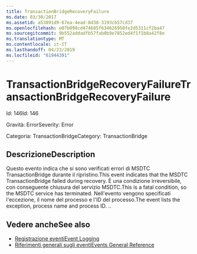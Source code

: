 ```yaml
---
title: TransactionBridgeRecoveryFailure
ms.date: 03/30/2017
ms.assetid: a53891d9-67ea-4ead-8d38-3193cb57cd37
ms.openlocfilehash: e07b098cd474685f634626950fe2d5311cf2ba47
ms.sourcegitcommit: 9b552addadfb57fab0b9e7852ed4f1f1b8a42f8e
ms.translationtype: MT
ms.contentlocale: it-IT
ms.lasthandoff: 04/23/2019
ms.locfileid: "61944391"
---
```

# <a name="transactionbridgerecoveryfailure"></a><span data-ttu-id="21c08-102">TransactionBridgeRecoveryFailure</span><span class="sxs-lookup"><span data-stu-id="21c08-102">TransactionBridgeRecoveryFailure</span></span>
<span data-ttu-id="21c08-103">Id: 146</span><span class="sxs-lookup"><span data-stu-id="21c08-103">Id: 146</span></span>  
  
 <span data-ttu-id="21c08-104">Gravità: Error</span><span class="sxs-lookup"><span data-stu-id="21c08-104">Severity: Error</span></span>  
  
 <span data-ttu-id="21c08-105">Categoria: TransactionBridge</span><span class="sxs-lookup"><span data-stu-id="21c08-105">Category: TransactionBridge</span></span>  
  
## <a name="description"></a><span data-ttu-id="21c08-106">Descrizione</span><span class="sxs-lookup"><span data-stu-id="21c08-106">Description</span></span>  
 <span data-ttu-id="21c08-107">Questo evento indica che si sono verificati errori di MSDTC TransactionBridge durante il ripristino.</span><span class="sxs-lookup"><span data-stu-id="21c08-107">This event indicates that the MSDTC TransactionBridge failed during recovery.</span></span> <span data-ttu-id="21c08-108">È una condizione irreversibile, con conseguente chiusura del servizio MSDTC.</span><span class="sxs-lookup"><span data-stu-id="21c08-108">This is a fatal condition, so the MSDTC service has terminated.</span></span> <span data-ttu-id="21c08-109">Nell'evento vengono specificati l'eccezione, il nome del processo e l'ID del processo.</span><span class="sxs-lookup"><span data-stu-id="21c08-109">The event lists the exception, process name and process ID.</span></span> <span data-ttu-id="21c08-110">.</span><span class="sxs-lookup"><span data-stu-id="21c08-110">.</span></span>  
  
## <a name="see-also"></a><span data-ttu-id="21c08-111">Vedere anche</span><span class="sxs-lookup"><span data-stu-id="21c08-111">See also</span></span>

- [<span data-ttu-id="21c08-112">Registrazione eventi</span><span class="sxs-lookup"><span data-stu-id="21c08-112">Event Logging</span></span>](../../../../../docs/framework/wcf/diagnostics/event-logging/index.md)
- [<span data-ttu-id="21c08-113">Riferimenti generali sugli eventi</span><span class="sxs-lookup"><span data-stu-id="21c08-113">Events General Reference</span></span>](../../../../../docs/framework/wcf/diagnostics/event-logging/events-general-reference.md)
